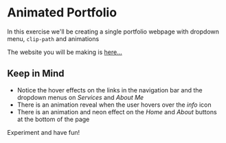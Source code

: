 # Animated Portfolio

In this exercise we'll be creating a single portfolio webpage with dropdown menu, `clip-path` and animations

The website you will be making is [here...](https://hsnakk.github.io/UIB_Interaction_Exercise-1/)

## Keep in Mind

- Notice the hover effects on the links in the navigation bar and the dropdown menus on _Services_ and _About Me_
- There is an animation reveal when the user hovers over the _info_ icon
- There is an animation and neon effect on the _Home_ and _About_ buttons at the bottom of the page

Experiment and have fun!
